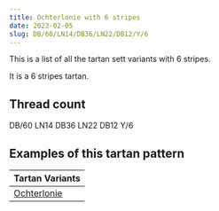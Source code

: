 ```yaml
---
title: Ochterlonie with 6 stripes
date: 2023-02-05
slug: DB/60/LN14/DB36/LN22/DB12/Y/6
---
```

This is a list of all the tartan sett variants with 6 stripes.

It is a 6 stripes tartan.


## Thread count
DB/60 LN14 DB36 LN22 DB12 Y/6

## Examples of this tartan pattern

| Tartan Variants |
|---------------|
| [Ochterlonie](/variants/db/60/ln14/db36/ln22/db12/y/6-db102040-lne0e0e0-yf0c000)||
